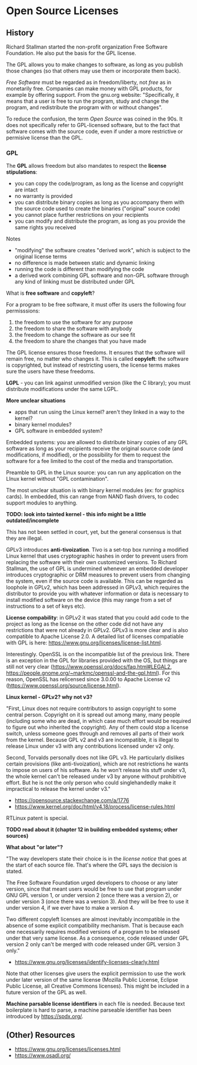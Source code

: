 # Open Source Licenses

## History

Richard Stallman started the non-profit organization Free Software Foundation. He also put the basis for the GPL license.

The GPL allows you to make changes to software, as long as you publish those changes (so that others may use them or incorporate them back).

*Free Software* must be regarded as in freedom/liberty, not *free* as in monetarily free. Companies can make money with GPL products, for example by offering support. From the gnu.org website: "Specifically, it means that a user is free to run the program, study and change the program, and redistribute the program with or without changes".

To reduce the confusion, the term *Open Source* was coined in the 90s. It does not specifically refer to GPL-licensed software, but to the fact that software comes with the source code, even if under a more restrictive or permisive license than the GPL.

### GPL

The **GPL** allows freedom but also mandates to respect the **license stipulations**:

 - you can copy the code/program, as long as the license and copyright are intact
 - no warranty is provided
 - you can distribute binary copies as long as you accompany them with the source code used to create the binaries ("original" source code)
 - you cannot place further restrictions on your recipients
 - you can modify and distribute the program, as long as you provide the same rights you received 

Notes

 - "modifying" the software creates "derived work", which is subject to the original license terms
 - no difference is made between static and dynamic linking
 - running the code is different than modifying the code
 - a derived work combining GPL software and non-GPL software through any kind of linking must be distributed under GPL

What is **free software** and **copyleft**?

For a program to be free software, it must offer its users the following four permisssions:

 1. the freedom to use the software for any purpose
 2. the freedom to share the software with anybody
 3. the freedom to change the software as our see fit
 4. the freedom to share the changes that you have made

The GPL license ensures those freedoms. It ensures that the software will remain free, no matter who changes it. This is called **copyleft**: the software is copyrighted, but instead of restricting users, the license terms makes sure the users have these freedoms.

**LGPL** - you can link against unmodified version (like the C library); you must distribute modifications under the same LGPL.

**More unclear situations**

 - apps that run using the Linux kernel? aren't they linked in a way to the kernel?
 - binary kernel modules?
 - GPL software in embedded system?

Embedded systems: you are allowed to distribute binary copies of any GPL software as long as your recipients receive the original source code (and modifications, if modified), or the possibility for them to request the software for a fee limited to the cost of the media and transportation.

Preamble to GPL in the Linux source: you can run any application on the LInux kernel without "GPL contamination".

The most unclear situation is with binary kernel modules (ex: for graphics cards). In embedded, this can range from NAND flash drivers, to codec support modules to anything.

**TODO: look into tainted kernel - this info might be a little outdated/incomplete**

This has not been settled in court, yet, but the general consensus is that they are illegal.

GPLv3 introduces **anti-tivoization**. Tivo is a set-top box running a modified Linux kernel that uses cryptographic hashes in order to prevent users from replacing the software with their own customized versions. To Richard Stallman, the use of GPL is undermined whenever an embedded developer introduces cryptographic or DRM measures to prevent users from changing the system, even if the source code is available. This can be regarded as loophole in GPLv2, which has been addressed in GPLv3, which requires the distributor to provide you with whatever information or data is necessary to install modified software on the device (this may range from a set of instructions to a set of keys etc).

**License compability**: in GPLv2 it was stated that you could add code to the project as long as the license on the other code did not have any restrictions that were not already in GPLv2. GPLv3 is more clear and is also compatible to Apache License 2.0. A detailed list of licenses compatiable with GPL is here: https://www.gnu.org/licenses/license-list.html.

Interestingly. OpenSSL is on the incompatible list of the previous link. There is an exception in the GPL for libraries provided with the OS, but things are still not very clear (https://www.openssl.org/docs/faq.html#LEGAL2, https://people.gnome.org/~markmc/openssl-and-the-gpl.html). For this reason, OpenSSL has relicensed since 3.0.00 to Apache License v2 (https://www.openssl.org/source/license.html).

**Linux kernel - GPLv2? why not v3?**

"First, Linux does not require contributors to assign copyright to some central person. Copyright on it is spread out among many, many people (including some who are dead, in which case much effort would be required to figure out who inherited the copyright). Any of them could stop a license switch, unless someone goes through and removes all parts of their work from the kernel. Because GPL v2 and v3 are incompatible, it is illegal to release Linux under v3 with any contributions licensed under v2 only.

Second, Torvalds personally does not like GPL v3. He particularly dislikes certain provisions (like anti-tivoization), which are not restrictions he wants to impose on users of his software. As he won't release his stuff under v3, the whole kernel can't be released under v3 by anyone without prohibitive effort. But he is not the only person who could singlehandedly make it impractical to release the kernel under v3."

 - https://opensource.stackexchange.com/a/1776
 - https://www.kernel.org/doc/html/v4.18/process/license-rules.html

RTLinux patent is special. 

**TODO read about it (chapter 12 in building embedded systems; other sources)**

**What about "or later"?**

"The way developers state their choice is in the *license notice* that goes at the start of each source file. That's where the GPL says the decision is stated.

The Free Software Foundation urged developers to choose or any later version, since that meant users would be free to use that program under GNU GPL version 1, or under version 2 (once there was a version 2), or under version 3 (once there was a version 3). And they will be free to use it under version 4, if we ever have to make a version 4.

Two different copyleft licenses are almost inevitably incompatible in the absence of some explicit compatibility mechanism. That is because each one necessarily requires modified versions of a program to be released under that very same license. As a consequence, code released under GPL version 2 only can't be merged with code released under GPL version 3 only."

 - https://www.gnu.org/licenses/identify-licenses-clearly.html

Note that other licenses give users the explicit permission to use the work under later version of the same license (Mozilla Public License, Eclipse Public License, all Creative Commons licenses). This might be included in a future version of the GPL as well.

**Machine parsable license identifiers** in each file is needed. Because text boilerplate is hard to parse, a machine parseable identifier has been introduced by https://spdx.org/.

## (Other) Resources

 - https://www.gnu.org/licenses/licenses.html
 - https://www.osadl.org/





